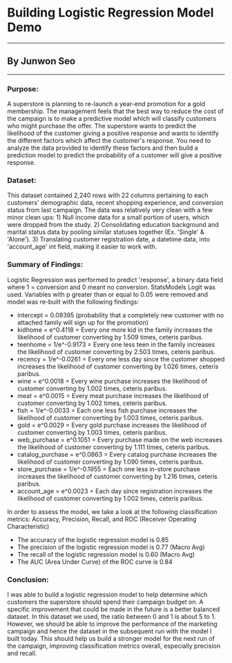 # Building Logistic Regression Model Demo
---
## By Junwon Seo
---

### Purpose:
A superstore is planning to re-launch a year-end promotion for a gold membership. The management feels that the best way to reduce the cost of the campaign is to make a predictive model which will classify customers who might purchase the offer. The superstore wants to predict the likelihood of the customer giving a positive response and wants to identify the different factors which affect the customer's response. You need to analyze the data provided to identify these factors and then build a prediction model to predict the probability of a customer will give a positive response.

### Dataset:
This dataset contained 2,240 rows with 22 columns pertaining to each customers' demographic data, recent shopping experience, and conversion status from last campaign. The data was relatively very clean with a few minor clean ups: 1) Null income data for a small portion of users, which were dropped from the study. 2) Consolidating education background and marital status data by pooling similar statuses together (Ex. 'Single' & 'Alone'). 3) Translating customer registration date, a datetime data, into 'account_age' int field, making it easier to work with.

### Summary of Findings:
Logistic Regression was performed to predict 'response', a binary data field where 1 = conversion and 0 meant no conversion.
StatsModels Logit was used. Variables with p greater than or equal to 0.05 were removed and model was re-built with the following findings:
* intercept = 0.09395 (probability that a completely new customer with no attached family will sign up for the promotion)
* kidhome = e^0.4118 = Every one more kid in the family increases the likelihood of customer converting by 1.509 times, ceteris paribus.
* teenhome = 1/e^-0.9173 = Every one less teen in the family increases the likelihood of customer converting by 2.503 times, ceteris paribus.
* recency = 1/e^-0.0261 = Every one less day since the customer shopped increases the likelihood of customer converting by 1.026 times, ceteris paribus.
* wine = e^0.0018 = Every wine purchase increases the likelihood of customer converting by 1.002 times, ceteris paribus.
* meat = e^0.0015 = Every meat purchase increases the likelihood of customer converting by 1.002 times, ceteris paribus.
* fish = 1/e^-0.0033 = Each one less fish purchase increases the likelihood of customer converting by 1.003 times, ceteris paribus.
* gold = e^0.0029 = Every gold purchase increases the likelihood of customer converting by 1.003 times, ceteris paribus.
* web_purchase = e^0.1051 = Every purchase made on the web increases the likelihood of customer converting by 1.111 times, ceteris paribus.
* catalog_purchase = e^0.0863 = Every catalog purchase increases the likelihood of customer converting by 1.090 times, ceteris paribus.
* store_purchase = 1/e^-0.1955 = Each one less in-store purchase increases the likelihood of customer converting by 1.216 times, ceteris paribus.
* account_age = e^0.0023 = Each day since registration increases the likelihood of customer converting by 1.002 times, ceteris paribus.

In order to assess the model, we take a look at the following classification metrics: Accuracy, Precision, Recall, and ROC (Receiver Operating Characteristic)
* The accuracy of the logistic regression model is 0.85
* The precision of the logistic regression model is 0.77 (Macro Avg)
* The recall of the logistic regression model is 0.60 (Macro Avg)
* The AUC (Area Under Curve) of the ROC curve is 0.84

### Conclusion:
I was able to build a logistic regression model to help determine which customers the superstore should spend their campaign budget on. A specific improvement that could be made in the future is a better balanced dataset. In this dataset we used, the ratio between 0 and 1 is about 5 to 1. However, we should be able to improve the performance of the marketing campaign and hence the dataset in the subsequent run with the model I built today. This should help us build a stronger model for the next run of the campaign, improving classification metrics overall, especially precision and recall.